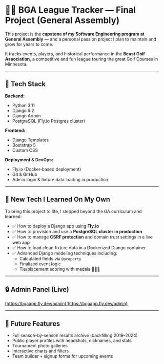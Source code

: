 # 🏌️‍♂️ BGA League Tracker — Final Project (General Assembly)

This project is the **capstone of my Software Engineering program at General Assembly** — and a personal passion project I plan to maintain and grow for years to come.

It tracks events, players, and historical performance in the **Beast Golf Association**, a competitive and fun league touring the great Golf Courses in Minnesota.

---

## 🚀 Tech Stack

**Backend:**
- Python 3.11  
- Django 5.2  
- Django Admin  
- PostgreSQL (Fly.io Postgres cluster)

**Frontend:**
- Django Templates  
- Bootstrap 5  
- Custom CSS

**Deployment & DevOps:**
- Fly.io (Docker-based deployment)  
- Git & GitHub  
- Admin login & fixture data loading in production

---

## 🧠 New Tech I Learned On My Own

To bring this project to life, I stepped beyond the GA curriculum and learned:

- ✅ How to deploy a Django app using **Fly.io**
- ✅ How to provision and use a **PostgreSQL cluster in production**
- ✅ How to manage **CSRF protection** and domain trust settings in a live web app
- ✅ How to load clean fixture data in a Dockerized Django container
- ✅ Advanced Django modeling techniques including:
  - Calculated fields via `@property`
  - Finalized event logic
  - Tie/placement scoring with medals 🥇🥈🥉

---

## 🔒 Admin Panel (Live)

[https://bgaapp.fly.dev/admin](https://bgaapp.fly.dev/admin)

---

## 🌱 Future Features

- Full season-by-season results archive (backfilling 2019–2024)
- Public player profiles with headshots, nicknames, and stats
- Tournament photo galleries
- Interactive charts and filters
- Team builder + signup forms for upcoming events
